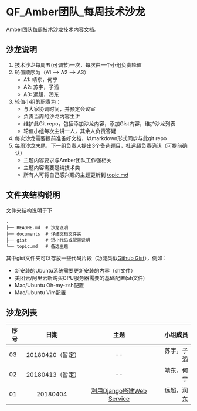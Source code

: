# QF_Amber团队_每周技术沙龙


Amber团队每周技术沙龙技术内容文档。
## 沙龙说明
1. 技术沙龙每周五(可调节)一次，每次由一个小组负责轮值
2. 轮值顺序为（A1 --> A2 --> A3）
    - A1: 靖东，何宁
    - A2: 苏宇，子滔
    - A3: 远超，润东
3. 轮值小组的职责为：
    - 与大家协调时间，并预定会议室
    - 负责当周的沙龙内容主讲
    - 维护此Git repo，包括添加沙龙内容，添加Gist内容，维护沙龙列表
    - 轮值小组每次主讲一人，其余人负责答疑
4. 每次沙龙需要提前准备好文档，以markdown形式同步与此git repo
5. 每周沙龙末尾，下一组负责人提出3个备选题目，杜远超负责确认（可提前确认）
    - 主题内容要求与Amber团队工作强相关
    - 主题内容需要是纯技术类
    - 所有人可将自己感兴趣的主题更新到 [topic.md](https://github.com/duyuanchao/QF_Amber_TechWeekly/blob/master/topic.md)

## 文件夹结构说明
文件夹结构说明于下
```
.
├── README.md  # 沙龙说明
├── documents  # 详细文档文件夹
├── gist       # 短小代码或配置说明
└── topic.md   # 备选主题
```
其中gist文件夹可以存放一些代码片段（功能类似[Github Gist](https://gist.github.com/)），例如：
- 新安装的Ubuntu系统需要更新安装的内容（sh文件）
- 美团云/阿里云新购买GPU服务器需要的基础配置(sh文件)
- Mac/Ubuntu Oh-my-zsh配置
- Mac/Ubuntu Vim配置

## 沙龙列表

| 序号 | 日期 | 主题 | 小组成员 |
| - | :-: |:-: | -: |
| 03 |20180420（暂定）| --| 苏宇，子滔 |
| 02 | 20180413（暂定）|--| 靖东，何宁 |
| 01 |20180404| [利用Django搭建Web Service](https://github.com/duyuanchao/QF_Amber_TechWeekly/blob/master/documents/python-django.md)| 远超，润东 |

